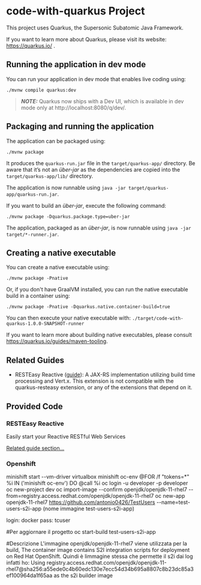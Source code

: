 # code-with-quarkus Project

This project uses Quarkus, the Supersonic Subatomic Java Framework.

If you want to learn more about Quarkus, please visit its website: https://quarkus.io/ .

## Running the application in dev mode

You can run your application in dev mode that enables live coding using:
```shell script
./mvnw compile quarkus:dev
```

> **_NOTE:_**  Quarkus now ships with a Dev UI, which is available in dev mode only at http://localhost:8080/q/dev/.

## Packaging and running the application

The application can be packaged using:
```shell script
./mvnw package
```
It produces the `quarkus-run.jar` file in the `target/quarkus-app/` directory.
Be aware that it’s not an _über-jar_ as the dependencies are copied into the `target/quarkus-app/lib/` directory.

The application is now runnable using `java -jar target/quarkus-app/quarkus-run.jar`.

If you want to build an _über-jar_, execute the following command:
```shell script
./mvnw package -Dquarkus.package.type=uber-jar
```

The application, packaged as an _über-jar_, is now runnable using `java -jar target/*-runner.jar`.

## Creating a native executable

You can create a native executable using: 
```shell script
./mvnw package -Pnative
```

Or, if you don't have GraalVM installed, you can run the native executable build in a container using: 
```shell script
./mvnw package -Pnative -Dquarkus.native.container-build=true
```

You can then execute your native executable with: `./target/code-with-quarkus-1.0.0-SNAPSHOT-runner`

If you want to learn more about building native executables, please consult https://quarkus.io/guides/maven-tooling.

## Related Guides

- RESTEasy Reactive ([guide](https://quarkus.io/guides/resteasy-reactive)): A JAX-RS implementation utilizing build time processing and Vert.x. This extension is not compatible with the quarkus-resteasy extension, or any of the extensions that depend on it.

## Provided Code

### RESTEasy Reactive

Easily start your Reactive RESTful Web Services

[Related guide section...](https://quarkus.io/guides/getting-started-reactive#reactive-jax-rs-resources)



### Openshift

minishift start --vm-driver virtualbox 
minishift oc-env
@FOR /f "tokens=*" %i IN ('minishift oc-env') DO @call %i
oc login -u developer -p developer
oc new-project dev
oc import-image --confirm openjdk/openjdk-11-rhel7 --from=registry.access.redhat.com/openjdk/openjdk-11-rhel7
oc new-app openjdk-11-rhel7 https://github.com/antonio0426/TestUsers --name=test-users-s2i-app (nome immagine test-users-s2i-app)

login: docker
pass: tcuser

#Per aggiornare il progetto
oc start-build test-users-s2i-app 

#Descrizione
L'immagine openjdk/openjdk-11-rhel7 viene utilizzata per la build, The container image contains S2I integration scripts 
for deployment on Red Hat OpenShift.
Quindi è limmagine stessa che permette il s2i 
dai log infatti ho:
Using registry.access.redhat.com/openjdk/openjdk-11-rhel7@sha256:a55ede0c4b60edc130e7ecc54d34b695a8807c8b23dc85a3ef100964da1f65aa 
as the s2i builder image




